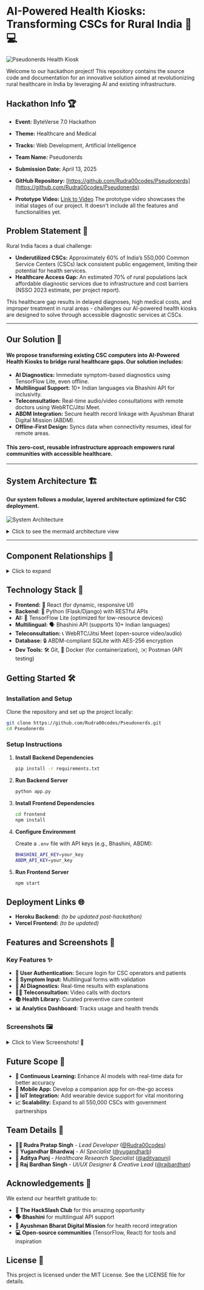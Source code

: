 # AI-Powered Health Kiosks: Transforming CSCs for Rural India 🌱💻

![Pseudonerds Health Kiosk](./frontend-react/public/Banner.png)

Welcome to our hackathon project! This repository contains the source code and documentation for an innovative solution aimed at revolutionizing rural healthcare in India by leveraging AI and existing infrastructure.

## Hackathon Info 🏆
- **Event:** ByteVerse 7.0 Hackathon  
- **Theme:** Healthcare and Medical  
- **Tracks:** Web Development, Artificial Intelligence  
- **Team Name:** Pseudonerds  
- **Submission Date:** April 13, 2025  
- **GitHub Repository:** [https://github.com/Rudra00codes/Pseudonerds](https://github.com/Rudra00codes/Pseudonerds)

- **Prototype Video:** [Link to Video](https://www.loom.com/share/e8d610c45aab4b1188b054049492b54d?sid=bb0a2294-4578-46ad-a0f5-ee2fae2839c1) The prototype video showcases the initial stages of our project. It doesn't include all the features and functionalities yet.   

## Problem Statement 🤔
Rural India faces a dual challenge:  
- **Underutilized CSCs:** Approximately 60% of India’s 550,000 Common Service Centers (CSCs) lack consistent public engagement, limiting their potential for health services.
- **Healthcare Access Gap:** An estimated 70% of rural populations lack affordable diagnostic services due to infrastructure and cost barriers (NSSO 2023 estimate, per project report).  

This healthcare gap results in delayed diagnoses, high medical costs, and improper treatment in rural areas - challenges our AI-powered health kiosks are designed to solve through accessible diagnostic services at CSCs.

---

## Our Solution 🚀
#### We propose transforming existing CSC computers into **AI-Powered Health Kiosks** to bridge rural healthcare gaps. Our solution includes:  

- **AI Diagnostics:** Immediate symptom-based diagnostics using TensorFlow Lite, even offline.  
- **Multilingual Support:** 10+ Indian languages via Bhashini API for inclusivity.  
- **Teleconsultation:** Real-time audio/video consultations with remote doctors using WebRTC/Jitsi Meet.  
- **ABDM Integration:** Secure health record linkage with Ayushman Bharat Digital Mission (ABDM).  
- **Offline-First Design:** Syncs data when connectivity resumes, ideal for remote areas.  

#### This zero-cost, reusable infrastructure approach empowers rural communities with accessible healthcare.

---

## System Architecture 🏗️
#### Our system follows a modular, layered architecture optimized for CSC deployment.

![System Architecture](./frontend-react/public/architecture.png)

<details>
<summary>Click to see the mermaid architecture view</summary>

```mermaid
graph TB
    U[User/Patient] -->|Interacts| F[Frontend Layer]
    F -->|React UI| ML[Multilingual Layer]
    F -->|React Components| TC[Teleconsultation Module]
    
    ML -->|Bhashini API| B[Backend Layer]
    TC -->|WebRTC/Jitsi| B
    F -->|REST APIs| B
    
    B -->|Flask/Django| AI[AI Diagnostic Layer]
    B -->|Authentication| Auth[Auth Service]
    B -->|Data Management| D[Data Layer]
    
    AI -->|TensorFlow Lite| DM[Diagnostic Models]
    AI -->|Offline Processing| Cache[Local Cache]
    
    D -->|SQLite| DB[(Encrypted Database)]
    D -->|ABDM Integration| ABDM[Health Records]
    
    subgraph Offline Support
        Cache
        DB
    end
    
    subgraph Cloud Services
        ABDM
        DM
    end
```
</details>

---


## Component Relationships 🔗

<details>
<summary>Click to expand</summary>

### Core Layers 🏗️
- **Presentation Layer:** 🖥️ Handles UI interactions (React-based forms, dashboards)
- **Application Layer:** ⚙️ Manages business logic (user auth, AI processing) via Flask/Django
- **AI Layer:** 🤖 Runs TensorFlow Lite models for diagnostics
- **Data Access Layer:** 🔐 Interfaces with encrypted SQLite database
- **Data Storage Layer:** 💾 Stores user data, diagnoses, and health info securely

### Detailed Layer Interactions 🔄
- **User → Presentation Layer** 👤
  - Users input symptoms or access teleconsultation via a responsive UI
- **Presentation → Application Layer** 📡
  - RESTful APIs handle requests for AI processing or data retrieval
- **Application → AI Layer** 🧠
  - Sends preprocessed data to TensorFlow Lite for inference
- **Application → Data Access Layer** 🔑
  - Manages CRUD operations with SQLAlchemy ORM
- **Data Access → Data Storage** 🗄️
  - Encrypts and stores data with AES-256, compliant with ABDM
- **Feedback Loop** 🔄
  - AI layer updates models with new data when online, enhancing accuracy

</details>

## Technology Stack 💾

- **Frontend:** 🎨 React (for dynamic, responsive UI)
- **Backend:** 🐍 Python (Flask/Django) with RESTful APIs
- **AI:** 🤖 TensorFlow Lite (optimized for low-resource devices)
- **Multilingual:** 🗣️ Bhashini API (supports 10+ Indian languages)
- **Teleconsultation:** 📞 WebRTC/Jitsi Meet (open-source video/audio)
- **Database:** 🔒 ABDM-compliant SQLite with AES-256 encryption
- **Dev Tools:** 🛠️ Git, 🐳 Docker (for containerization), ✉️ Postman (API testing)

## Getting Started 🛠️

### Installation and Setup

Clone the repository and set up the project locally:
```bash
git clone https://github.com/Rudra00codes/Pseudonerds.git
cd Pseudonerds
```

### Setup Instructions

1. **Install Backend Dependencies**
   ```bash
   pip install -r requirements.txt
   ```

2. **Run Backend Server**
   ```bash
   python app.py
   ```

3. **Install Frontend Dependencies**
   ```bash
   cd frontend
   npm install
   ```

4. **Configure Environment**

   Create a `.env` file with API keys (e.g., Bhashini, ABDM):
   ```bash
   BHASHINI_API_KEY=your_key
   ABDM_API_KEY=your_key
   ```

5. **Run Frontend Server**
   ```bash
   npm start
   ```

## Deployment Links 🌐
- **Heroku Backend:** *(to be updated post-hackathon)*
- **Vercel Frontend:** *(to be updated)*

## Features and Screenshots 📸

### Key Features ✨
- **🔐 User Authentication:** Secure login for CSC operators and patients
- **📝 Symptom Input:** Multilingual forms with validation
- **🤖 AI Diagnostics:** Real-time results with explanations
- **👨‍⚕️ Teleconsultation:** Video calls with doctors
- **📚 Health Library:** Curated preventive care content
- **📊 Analytics Dashboard:** Tracks usage and health trends

### Screenshots 🖼️
<details>
<summary>Click to View Screenshots! 📱</summary>

1. **Login Page** 🔑
2. **Symptom Input Form** 📋
3. **AI Diagnosis Results** 🔍
4. **Teleconsultation Interface** 🩺

*Note: Placeholder screenshots will be replaced with actual prototype images.*
</details>

## Future Scope 🚀
- **🧠 Continuous Learning:** Enhance AI models with real-time data for better accuracy
- **📱 Mobile App:** Develop a companion app for on-the-go access
- **🔌 IoT Integration:** Add wearable device support for vital monitoring
- **📈 Scalability:** Expand to all 550,000 CSCs with government partnerships

## Team Details 👥
- **👨‍💻 Rudra Pratap Singh** - *Lead Developer* ([@Rudra00codes](https://github.com/Rudra00codes))
- **🤖 Yugandhar Bhardwaj** - *AI Specialist* ([@yugandharb](https://github.com/yugandhar))
- **🔬 Aditya Punj** - *Healthcare Research Specialist* ([@adityapunj](https://github.com/Adityapunj639))
- **🎨 Raj Bardhan Singh** - *UI/UX Designer & Creative Lead* ([@rajbardhan](https://github.com/RAj2027))

## Acknowledgements 🙏
We extend our heartfelt gratitude to:
- **🏫 The HackSlash Club** for this amazing opportunity
- **🗣️ Bhashini** for multilingual API support
- **🏥 Ayushman Bharat Digital Mission** for health record integration
- **💻 Open-source communities** (TensorFlow, React) for tools and inspiration

## License 📜
This project is licensed under the MIT License. See the LICENSE file for details.
